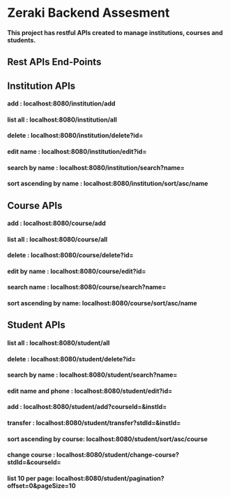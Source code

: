 # Zeraki Backend Assesment
#### This project has restful APIs created to manage institutions, courses and students.
## Rest APIs End-Points
## Institution APIs
#### add : localhost:8080/institution/add
#### list all : localhost:8080/institution/all
#### delete : localhost:8080/institution/delete?id=
#### edit name : localhost:8080/institution/edit?id=
#### search by name : localhost:8080/institution/search?name=
#### sort ascending by name : localhost:8080/institution/sort/asc/name

## Course APIs
#### add : localhost:8080/course/add
#### list all : localhost:8080/course/all
#### delete : localhost:8080/course/delete?id=
#### edit by name : localhost:8080/course/edit?id=
#### search name : localhost:8080/course/search?name=
#### sort ascending by name: localhost:8080/course/sort/asc/name

## Student APIs
#### list all : localhost:8080/student/all
#### delete : localhost:8080/student/delete?id=
#### search by name : localhost:8080/student/search?name=
#### edit name and phone : localhost:8080/student/edit?id=
#### add : localhost:8080/student/add?courseId=&instId=
#### transfer : localhost:8080/student/transfer?stdId=&instId=
#### sort ascending by course: localhost:8080/student/sort/asc/course
#### change course : localhost:8080/student/change-course?stdId=&courseId=
#### list 10 per page: localhost:8080/student/pagination?offset=0&pageSize=10



